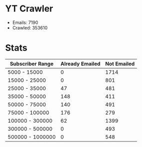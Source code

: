 # YT Crawler
- Emails: 7190
- Crawled: 353610

# Stats
| Subscriber Range  | Already Emailed | Not Emailed |
|-------|-------|-------|
| 5000 - 15000 | 0 | 1714 |
| 15000 - 25000 | 0 | 801 |
| 25000 - 35000 | 47 | 481 |
| 35000 - 50000 | 148 | 411 |
| 50000 - 75000 | 140 | 491 |
| 75000 - 100000 | 176 | 279 |
| 100000 - 300000 | 62 | 1399 |
| 300000 - 500000 | 0 | 493 |
| 500000 - 1000000 | 0 | 548 |

